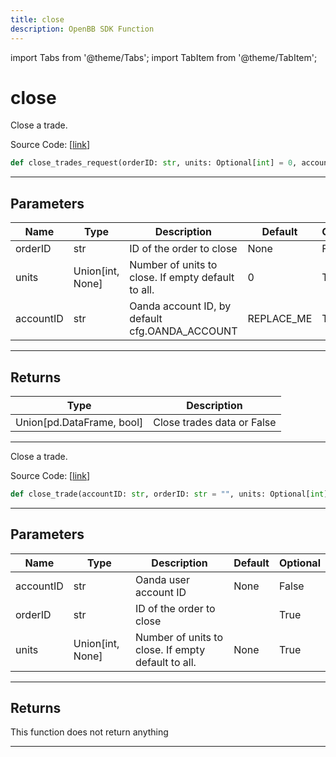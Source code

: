 ```yaml
---
title: close
description: OpenBB SDK Function
---
```


import Tabs from '@theme/Tabs';
import TabItem from '@theme/TabItem';

# close

<Tabs>
<TabItem value="model" label="Model" default>

Close a trade.

Source Code: [[link](https://github.com/OpenBB-finance/OpenBBTerminal/tree/main/openbb_terminal/forex/oanda/oanda_model.py#L526)]

```python
def close_trades_request(orderID: str, units: Optional[int] = 0, accountID: str = "REPLACE_ME") -> Union[pd.DataFrame, bool]
```

---

## Parameters

| Name | Type | Description | Default | Optional |
| ---- | ---- | ----------- | ------- | -------- |
| orderID | str | ID of the order to close | None | False |
| units | Union[int, None] | Number of units to close. If empty default to all. | 0 | True |
| accountID | str | Oanda account ID, by default cfg.OANDA_ACCOUNT | REPLACE_ME | True |


---

## Returns

| Type | Description |
| ---- | ----------- |
| Union[pd.DataFrame, bool] | Close trades data or False |
---



</TabItem>
<TabItem value="view" label="View">

Close a trade.

Source Code: [[link](https://github.com/OpenBB-finance/OpenBBTerminal/tree/main/openbb_terminal/forex/oanda/oanda_view.py#L271)]

```python
def close_trade(accountID: str, orderID: str = "", units: Optional[int] = None) -> None
```

---

## Parameters

| Name | Type | Description | Default | Optional |
| ---- | ---- | ----------- | ------- | -------- |
| accountID | str | Oanda user account ID | None | False |
| orderID | str | ID of the order to close |  | True |
| units | Union[int, None] | Number of units to close. If empty default to all. | None | True |


---

## Returns

This function does not return anything

---



</TabItem>
</Tabs>